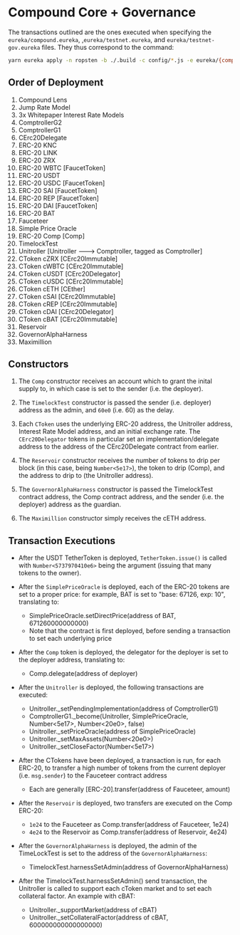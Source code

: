 # Compound Core + Governance

The transactions outlined are the ones executed when specifying the `eureka/compound.eureka`, ,`eureka/testnet.eureka`, and `eureka/testnet-gov.eureka` files. They thus correspond to the command:

```sh
yarn eureka apply -n ropsten -b ./.build -c config/*.js -e eureka/{compound,testnet,testnet-gov}.eureka
```

## Order of Deployment

1. Compound Lens
2. Jump Rate Model
3. 3x Whitepaper Interest Rate Models
4. ComptrollerG2
5. ComptrollerG1
6. CErc20Delegate
7. ERC-20 KNC
8. ERC-20 LINK
9. ERC-20 ZRX
10. ERC-20 WBTC [FaucetToken]
11. ERC-20 USDT
12. ERC-20 USDC [FaucetToken]
13. ERC-20 SAI [FaucetToken]
14. ERC-20 REP [FaucetToken]
15. ERC-20 DAI [FaucetToken]
16. ERC-20 BAT
17. Fauceteer
18. Simple Price Oracle
19. ERC-20 Comp [Comp]
20. TimelockTest
21. Unitroller [Unitroller ---> Comptroller, tagged as Comptroller]
22. CToken cZRX [CErc20Immutable]
23. CToken cWBTC [CErc20Immutable]
24. CToken cUSDT [CErc20Delegator]
25. CToken cUSDC [CErc20Immutable]
26. CToken cETH [CEther]
27. CToken cSAI [CErc20Immutable]
28. CToken cREP [CErc20Immutable]
29. CToken cDAI [CErc20Delegator]
30. CToken cBAT [CErc20Immutable]
31. Reservoir
32. GovernorAlphaHarness
33. Maximillion

## Constructors

1. The `Comp` constructor receives an account which to grant the inital supply to, in which case is set to the sender (i.e. the deployer).

2. The `TimelockTest` constructor is passed the sender (i.e. deployer) address as the admin, and `60e0` (i.e. 60) as the delay.

3. Each `CToken` uses the underlying ERC-20 address, the Unitroller address, Interest Rate Model address, and an initial exchange rate. The `CErc20Delegator` tokens in particular set an implementation/delegate address to the address of the CErc20Delegate contract from earlier.

4. The `Reservoir` constructor receives the number of tokens to drip per block (in this case, being `Number<5e17>`), the token to drip (Comp), and the address to drip to (the Unitroller address).

5. The `GovernorAlphaHarness` constructor is passed the TimelockTest contract address, the Comp contract address, and the sender (i.e. the deployer) address as the guardian.

6. The `Maximillion` constructor simply receives the cETH address.

## Transaction Executions

* After the USDT TetherToken is deployed, `TetherToken.issue()` is called with `Number<5737970410e6>` being the argument (issuing that many tokens to the owner).

* After the `SimplePriceOracle` is deployed, each of the ERC-20 tokens are set to a proper price: for example, BAT is set to "base: 67126, exp: 10", translating to:
  * SimplePriceOracle.setDirectPrice(address of BAT, 671260000000000)
  * Note that the contract is first deployed, before sending a transaction to set each underlying price

* After the `Comp` token is deployed, the delegator for the deployer is set to the deployer address, translating to:
  * Comp.delegate(address of deployer)

* After the `Unitroller` is deployed, the following transactions are executed:
  * Unitroller.\_setPendingImplementation(address of ComptrollerG1)
  * ComptrollerG1.\_become(Unitroller, SimplePriceOracle, Number<5e17>, Number<20e0>, false)
  * Unitroller.\_setPriceOracle(address of SimplePriceOracle)
  * Unitroller.\_setMaxAssets(Number<20e0>)
  * Unitroller.\_setCloseFactor(Number<5e17>)

* After the CTokens have been deployed, a transaction is run, for each ERC-20, to transfer a high number of tokens from the current deployer (i.e. `msg.sender`) to the Fauceteer contract address
  * Each are generally [ERC-20].transfer(address of Fauceteer, amount)

* After the `Reservoir` is deployed, two transfers are executed on the Comp ERC-20: 
  * `1e24` to the Fauceteer as Comp.transfer(address of Fauceteer, 1e24)
  * `4e24` to the Reservoir as Comp.transfer(address of Reservoir, 4e24)

* After the `GovernorAlphaHarness` is deployed, the admin of the TimeLockTest is set to the address of the `GovernorAlphaHarness`:
  * TimelockTest.harnessSetAdmin(address of GovernorAlphaHarness)

* After the TimelockTest.harnessSetAdmin() send transaction, the Unitroller is called to support each cToken market and to set each collateral factor. An example with cBAT:
  * Unitroller.\_supportMarket(address of cBAT)
  * Unitroller.\_setCollateralFactor(address of cBAT, 600000000000000000)
